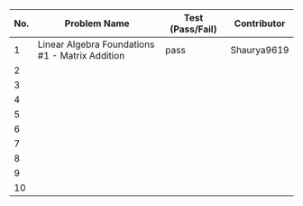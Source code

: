 
|No.| Problem Name | Test (Pass/Fail) | Contributor |  
|---|--------------|------------------|-------------|  
| 1 |Linear Algebra Foundations #1 - Matrix Addition|pass                  |Shaurya9619             |  
| 2 |              |                  |             |  
| 3 |              |                  |             |  
| 4 |              |                  |             |  
| 5 |              |                  |             |  
| 6 |              |                  |             |  
| 7 |              |                  |             |  
| 8 |              |                  |             |  
| 9 |              |                  |             |  
| 10|              |                  |             |  
